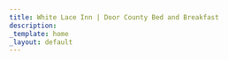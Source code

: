 ```yaml
---
title: White Lace Inn | Door County Bed and Breakfast
description:
_template: home
_layout: default
---
```

